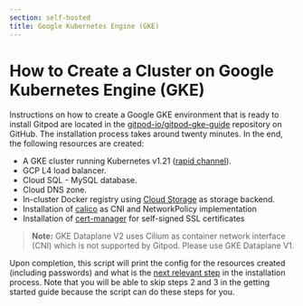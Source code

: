 ```yaml
---
section: self-hosted
title: Google Kubernetes Engine (GKE)
---
```


<script context="module">
  export const prerender = true;
</script>

# How to Create a Cluster on Google Kubernetes Engine (GKE)

Instructions on how to create a Google GKE environment that is ready to install Gitpod are located in the [gitpod-io/gitpod-gke-guide](https://github.com/gitpod-io/gitpod-gke-guide) repository on GitHub. The installation process takes around twenty minutes. In the end, the following resources are created:

- A GKE cluster running Kubernetes v1.21 ([rapid channel](https://cloud.google.com/kubernetes-engine/docs/release-notes-rapid)).
- GCP L4 load balancer.
- Cloud SQL - MySQL database.
- Cloud DNS zone.
- In-cluster Docker registry using [Cloud Storage](https://cloud.google.com/storage) as storage backend.
- Installation of [calico](https://docs.projectcalico.org) as CNI and NetworkPolicy implementation
- Installation of [cert-manager](https://cert-manager.io/) for self-signed SSL certificates

> **Note:** GKE Dataplane V2 uses Cilium as container network interface (CNI) which is not supported by Gitpod. Please use GKE Dataplane V1.

Upon completion, this script will print the config for the resources created (including passwords) and what is the [next relevant step](./../getting-started#step-4-install-gitpod) in the installation process. Note that you will be able to skip steps 2 and 3 in the getting started guide because the script can do these steps for you.

